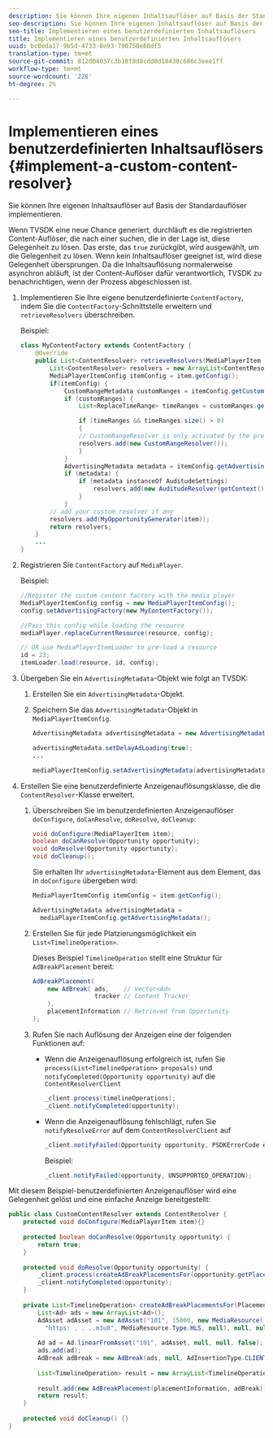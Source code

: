 ```yaml
---
description: Sie können Ihre eigenen Inhaltsauflöser auf Basis der Standardauflöser implementieren.
seo-description: Sie können Ihre eigenen Inhaltsauflöser auf Basis der Standardauflöser implementieren.
seo-title: Implementieren eines benutzerdefinierten Inhaltsauflösers
title: Implementieren eines benutzerdefinierten Inhaltsauflösers
uuid: bc0eda17-9b5d-4733-8e93-790758e68df5
translation-type: tm+mt
source-git-commit: 812d04037c3b18f8d8cdd0d18430c686c3eee1ff
workflow-type: tm+mt
source-wordcount: '226'
ht-degree: 2%

---
```



# Implementieren eines benutzerdefinierten Inhaltsauflösers {#implement-a-custom-content-resolver}

Sie können Ihre eigenen Inhaltsauflöser auf Basis der Standardauflöser implementieren.

Wenn TVSDK eine neue Chance generiert, durchläuft es die registrierten Content-Auflöser, die nach einer suchen, die in der Lage ist, diese Gelegenheit zu lösen. Das erste, das `true` zurückgibt, wird ausgewählt, um die Gelegenheit zu lösen. Wenn kein Inhaltsauflöser geeignet ist, wird diese Gelegenheit übersprungen. Da die Inhaltsauflösung normalerweise asynchron abläuft, ist der Content-Auflöser dafür verantwortlich, TVSDK zu benachrichtigen, wenn der Prozess abgeschlossen ist.

1. Implementieren Sie Ihre eigene benutzerdefinierte `ContentFactory`, indem Sie die `ContentFactory`-Schnittstelle erweitern und `retrieveResolvers` überschreiben.

   Beispiel:

   ```java
   class MyContentFactory extends ContentFactory { 
       @Override 
       public List<ContentResolver> retrieveResolvers(MediaPlayerItem item) { 
           List<ContentResolver> resolvers = new ArrayList<ContentResolver>(); 
           MediaPlayerItemConfig itemConfig = item.getConfig(); 
           if(itemConfig) { 
               CustomRangeMetadata customRanges = itemConfig.getCustomRangeMetadata(); 
               if (customRanges) { 
                   List<ReplaceTimeRange> timeRanges = customRanges.getTimeRangeList(); 
   
                   if (timeRanges && timeRanges.size() > 0) 
                   { 
                   // CustomRangeResolver is only activated by the presence of CustomRanges in configuration 
                   resolvers.add(new CustomRangeResolver()); 
                   } 
               } 
               AdvertisingMetadata metadata = itemConfig.getAdvertisingMetadata(); 
               if (metadata) { 
                   if (metadata instanceOf AuditudeSettings)  
                       resolvers.add(new AuditudeResolver(getContext());    
                   } 
               } 
           // add your custom resolver if any 
           resolvers.add(MyOpportunityGenerator(item)); 
           return resolvers; 
       } 
       ... 
   } 
   ```

1. Registrieren Sie `ContentFactory` auf `MediaPlayer`.

   Beispiel:

   ```java
   //Register the custom content factory with the media player 
   MediaPlayerItemConfig config = new MediaPlayerItemConfig(); 
   config.setAdvertisingFactory(new MyContentFactory()); 
   
   //Pass this config while loading the resource 
   mediaPlayer.replaceCurrentResource(resource, config); 
   
   // OR use MediaPlayerItemLoader to pre-load a resource 
   id = 23; 
   itemLoader.load(resource, id, config);
   ```

1. Übergeben Sie ein `AdvertisingMetadata`-Objekt wie folgt an TVSDK:
   1. Erstellen Sie ein `AdvertisingMetadata`-Objekt.
   1. Speichern Sie das `AdvertisingMetadata`-Objekt in `MediaPlayerItemConfig`.

      ```java
      AdvertisingMetadata advertisingMetadata = new AdvertisingMetadata(); 
      
      advertisingMetadata.setDelayAdLoading(true); 
      ... 
      
      mediaPlayerItemConfig.setAdvertisingMetadata(advertisingMetadata); 
      ```

1. Erstellen Sie eine benutzerdefinierte Anzeigenauflösungsklasse, die die `ContentResolver`-Klasse erweitert.
   1. Überschreiben Sie im benutzerdefinierten Anzeigenauflöser `doConfigure`, `doCanResolve`, `doResolve`, `doCleanup`:

      ```java
      void doConfigure(MediaPlayerItem item); 
      boolean doCanResolve(Opportunity opportunity); 
      void doResolve(Opportunity opportunity); 
      void doCleanup();
      ```

      Sie erhalten Ihr `advertisingMetadata`-Element aus dem Element, das in `doConfigure` übergeben wird:

      ```java
      MediaPlayerItemConfig itemConfig = item.getConfig(); 
      
      AdvertisingMetadata advertisingMetadata =  
        mediaPlayerItemConfig.getAdvertisingMetadata(); 
      ```

   1. Erstellen Sie für jede Platzierungsmöglichkeit ein `List<TimelineOperation>`.

      Dieses Beispiel `TimelineOperation` stellt eine Struktur für `AdBreakPlacement` bereit:

      ```java
      AdBreakPlacement( 
          new AdBreak( ads,    // Vector<Ad> 
                       tracker // Content Tracker 
          ), 
          placementInformation // Retrieved from Opportunity 
      ); 
      ```

   1. Rufen Sie nach Auflösung der Anzeigen eine der folgenden Funktionen auf:

      * Wenn die Anzeigenauflösung erfolgreich ist, rufen Sie `process(List<TimelineOperation> proposals)` und `notifyCompleted(Opportunity opportunity)` auf die `ContentResolverClient`

         ```java
         _client.process(timelineOperations); 
         _client.notifyCompleted(opportunity); 
         ```

      * Wenn die Anzeigenauflösung fehlschlägt, rufen Sie `notifyResolveError` auf dem `ContentResolverClient` auf

         ```java
         _client.notifyFailed(Opportunity opportunity, PSDKErrorCode error);
         ```

         Beispiel:

         ```java
         _client.notifyFailed(opportunity, UNSUPPORTED_OPERATION);
         ```

<!--<a id="example_463B718749504A978F0B887786844C39"></a>-->

Mit diesem Beispiel-benutzerdefinierten Anzeigenauflöser wird eine Gelegenheit gelöst und eine einfache Anzeige bereitgestellt:

```java
public class CustomContentResolver extends ContentResolver { 
    protected void doConfigure(MediaPlayerItem item){} 
 
    protected boolean doCanResolve(Opportunity opportunity) {  
        return true;  
    } 
 
    protected void doResolve(Opportunity opportunity) { 
        _client.process(createAdBreakPlacementsFor(opportunity.getPlacement())); 
        _client.notifyCompleted(opportunity); 
    } 
 
    private List<TimelineOperation> createAdBreakPlacementsFor(Placement placementInformation) { 
        List<Ad> ads = new ArrayList<Ad>(); 
        AdAsset adAsset = new AdAsset("101", 15000, new MediaResource( 
          "https: . . ..m3u8", MediaResource.Type.HLS, null), null, null); 
 
        Ad ad = Ad.linearFromAsset("101", adAsset, null, null, false); 
        ads.add(ad); 
        AdBreak adBreak = new AdBreak(ads, null, AdInsertionType.CLIENT_INSERTED); 
 
        List<TimelineOperation> result = new ArrayList<TimelineOperation>(); 
 
        result.add(new AdBreakPlacement(placementInformation, adBreak)); 
        return result; 
    } 
 
    protected void doCleanup() {} 
} 
```

